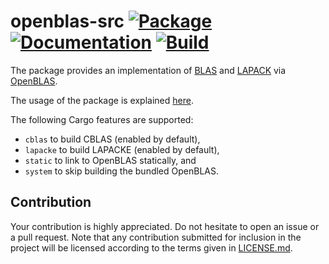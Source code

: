 # openblas-src [![Package][package-img]][package-url] [![Documentation][documentation-img]][documentation-url] [![Build][build-img]][build-url]

The package provides an implementation of [BLAS] and [LAPACK] via [OpenBLAS].

The usage of the package is explained [here][usage].

The following Cargo features are supported:

* `cblas` to build CBLAS (enabled by default),
* `lapacke` to build LAPACKE (enabled by default),
* `static` to link to OpenBLAS statically, and
* `system` to skip building the bundled OpenBLAS.

## Contribution

Your contribution is highly appreciated. Do not hesitate to open an issue or a
pull request. Note that any contribution submitted for inclusion in the project
will be licensed according to the terms given in [LICENSE.md](LICENSE.md).

[blas]: https://en.wikipedia.org/wiki/BLAS
[lapack]: https://en.wikipedia.org/wiki/LAPACK
[openblas]: http://www.openblas.net/
[usage]: https://blas-lapack-rs.github.io/usage

[build-img]: https://travis-ci.org/cmr/openblas-src.svg?branch=master
[build-url]: https://travis-ci.org/cmr/openblas-src
[documentation-img]: https://docs.rs/openblas-src/badge.svg
[documentation-url]: https://docs.rs/openblas-src
[package-img]: https://img.shields.io/crates/v/openblas-src.svg
[package-url]: https://crates.io/crates/openblas-src
